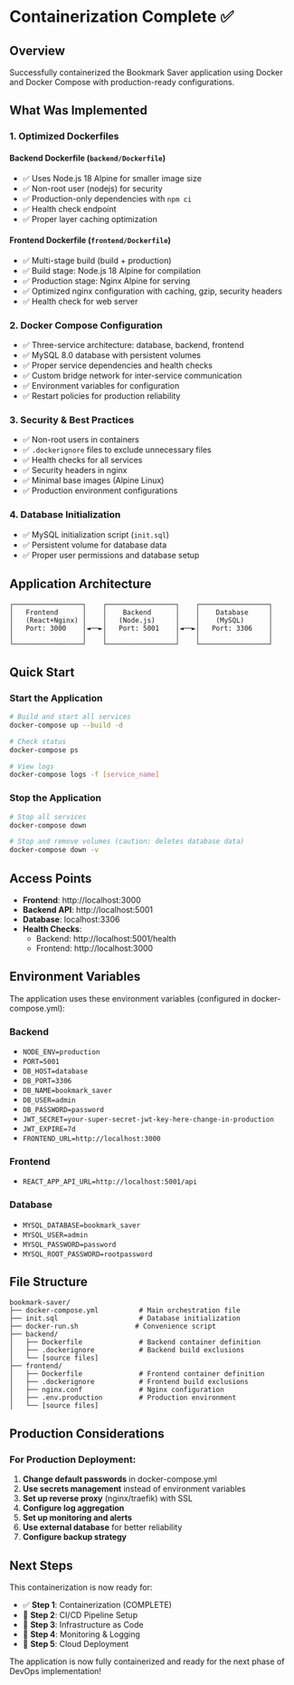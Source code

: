 # Containerization Complete ✅

## Overview
Successfully containerized the Bookmark Saver application using Docker and Docker Compose with production-ready configurations.

## What Was Implemented

### 1. **Optimized Dockerfiles**

#### Backend Dockerfile (`backend/Dockerfile`)
- ✅ Uses Node.js 18 Alpine for smaller image size
- ✅ Non-root user (nodejs) for security
- ✅ Production-only dependencies with `npm ci`
- ✅ Health check endpoint
- ✅ Proper layer caching optimization

#### Frontend Dockerfile (`frontend/Dockerfile`)
- ✅ Multi-stage build (build + production)
- ✅ Build stage: Node.js 18 Alpine for compilation
- ✅ Production stage: Nginx Alpine for serving
- ✅ Optimized nginx configuration with caching, gzip, security headers
- ✅ Health check for web server

### 2. **Docker Compose Configuration**
- ✅ Three-service architecture: database, backend, frontend
- ✅ MySQL 8.0 database with persistent volumes
- ✅ Proper service dependencies and health checks
- ✅ Custom bridge network for inter-service communication
- ✅ Environment variables for configuration
- ✅ Restart policies for production reliability

### 3. **Security & Best Practices**
- ✅ Non-root users in containers
- ✅ `.dockerignore` files to exclude unnecessary files
- ✅ Health checks for all services
- ✅ Security headers in nginx
- ✅ Minimal base images (Alpine Linux)
- ✅ Production environment configurations

### 4. **Database Initialization**
- ✅ MySQL initialization script (`init.sql`)
- ✅ Persistent volume for database data
- ✅ Proper user permissions and database setup

## Application Architecture

```
┌─────────────────┐    ┌─────────────────┐    ┌─────────────────┐
│   Frontend      │    │    Backend      │    │    Database     │
│   (React+Nginx) │    │   (Node.js)     │    │    (MySQL)      │
│   Port: 3000    │◄──►│   Port: 5001    │◄──►│   Port: 3306    │
│                 │    │                 │    │                 │
└─────────────────┘    └─────────────────┘    └─────────────────┘
```

## Quick Start

### Start the Application
```bash
# Build and start all services
docker-compose up --build -d

# Check status
docker-compose ps

# View logs
docker-compose logs -f [service_name]
```

### Stop the Application
```bash
# Stop all services
docker-compose down

# Stop and remove volumes (caution: deletes database data)
docker-compose down -v
```

## Access Points
- **Frontend**: http://localhost:3000
- **Backend API**: http://localhost:5001
- **Database**: localhost:3306
- **Health Checks**:
  - Backend: http://localhost:5001/health
  - Frontend: http://localhost:3000

## Environment Variables
The application uses these environment variables (configured in docker-compose.yml):

### Backend
- `NODE_ENV=production`
- `PORT=5001`
- `DB_HOST=database`
- `DB_PORT=3306`
- `DB_NAME=bookmark_saver`
- `DB_USER=admin`
- `DB_PASSWORD=password`
- `JWT_SECRET=your-super-secret-jwt-key-here-change-in-production`
- `JWT_EXPIRE=7d`
- `FRONTEND_URL=http://localhost:3000`

### Frontend
- `REACT_APP_API_URL=http://localhost:5001/api`

### Database
- `MYSQL_DATABASE=bookmark_saver`
- `MYSQL_USER=admin`
- `MYSQL_PASSWORD=password`
- `MYSQL_ROOT_PASSWORD=rootpassword`

## File Structure
```
bookmark-saver/
├── docker-compose.yml          # Main orchestration file
├── init.sql                    # Database initialization
├── docker-run.sh              # Convenience script
├── backend/
│   ├── Dockerfile              # Backend container definition
│   ├── .dockerignore           # Backend build exclusions
│   └── [source files]
├── frontend/
│   ├── Dockerfile              # Frontend container definition
│   ├── .dockerignore           # Frontend build exclusions
│   ├── nginx.conf              # Nginx configuration
│   ├── .env.production         # Production environment
│   └── [source files]
```

## Production Considerations

### For Production Deployment:
1. **Change default passwords** in docker-compose.yml
2. **Use secrets management** instead of environment variables
3. **Set up reverse proxy** (nginx/traefik) with SSL
4. **Configure log aggregation**
5. **Set up monitoring and alerts**
6. **Use external database** for better reliability
7. **Configure backup strategy**

## Next Steps
This containerization is now ready for:
- ✅ **Step 1**: Containerization (COMPLETE)
- 🚀 **Step 2**: CI/CD Pipeline Setup
- 🚀 **Step 3**: Infrastructure as Code
- 🚀 **Step 4**: Monitoring & Logging
- 🚀 **Step 5**: Cloud Deployment

The application is now fully containerized and ready for the next phase of DevOps implementation!
